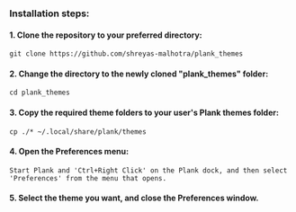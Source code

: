 ### Installation steps:

#### 1. Clone the repository to your preferred directory:

``` git clone https://github.com/shreyas-malhotra/plank_themes ```

#### 2. Change the directory to the newly cloned "plank_themes" folder:

``` cd plank_themes ```

#### 3. Copy the required theme folders to your user's Plank themes folder:

``` cp ./* ~/.local/share/plank/themes ```

#### 4. Open the Preferences menu:

``` Start Plank and 'Ctrl+Right Click' on the Plank dock, and then select 'Preferences' from the menu that opens. ```

#### 5. Select the theme you want, and close the Preferences window.
